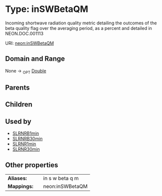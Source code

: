
# Type: inSWBetaQM


Incoming shortwave radiation quality metric detailing the outcomes of the beta quality flag over the averaging period, as a percent and detailed in NEON.DOC.001113

URI: [neon:inSWBetaQM](https://data.neonscience.org/inSWBetaQM)


## Domain and Range

None ->  <sub>OPT</sub> [Double](types/Double.md)

## Parents


## Children


## Used by

 * [SLRNRB1min](SLRNRB1min.md)
 * [SLRNRB30min](SLRNRB30min.md)
 * [SLRNR1min](SLRNR1min.md)
 * [SLRNR30min](SLRNR30min.md)

## Other properties

|  |  |  |
| --- | --- | --- |
| **Aliases:** | | in s w beta q m |
| **Mappings:** | | neon:inSWBetaQM |

